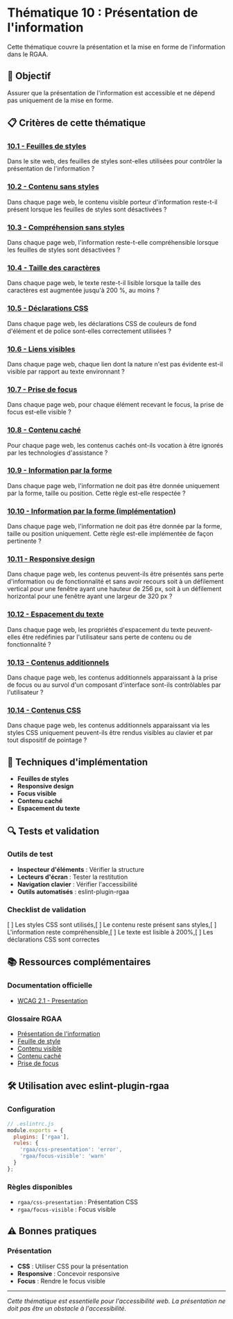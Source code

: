 # Thématique 10 : Présentation de l'information

Cette thématique couvre la présentation et la mise en forme de l'information dans le RGAA.

## 🎯 Objectif

Assurer que la présentation de l'information est accessible et ne dépend pas uniquement de la mise en forme.

## 📋 Critères de cette thématique

### [10.1 - Feuilles de styles](10.1/)
Dans le site web, des feuilles de styles sont-elles utilisées pour contrôler la présentation de l'information ?

### [10.2 - Contenu sans styles](10.2/)
Dans chaque page web, le contenu visible porteur d'information reste-t-il présent lorsque les feuilles de styles sont désactivées ?

### [10.3 - Compréhension sans styles](10.3/)
Dans chaque page web, l'information reste-t-elle compréhensible lorsque les feuilles de styles sont désactivées ?

### [10.4 - Taille des caractères](10.4/)
Dans chaque page web, le texte reste-t-il lisible lorsque la taille des caractères est augmentée jusqu'à 200 %, au moins ?

### [10.5 - Déclarations CSS](10.5/)
Dans chaque page web, les déclarations CSS de couleurs de fond d'élément et de police sont-elles correctement utilisées ?

### [10.6 - Liens visibles](10.6/)
Dans chaque page web, chaque lien dont la nature n'est pas évidente est-il visible par rapport au texte environnant ?

### [10.7 - Prise de focus](10.7/)
Dans chaque page web, pour chaque élément recevant le focus, la prise de focus est-elle visible ?

### [10.8 - Contenu caché](10.8/)
Pour chaque page web, les contenus cachés ont-ils vocation à être ignorés par les technologies d'assistance ?

### [10.9 - Information par la forme](10.9/)
Dans chaque page web, l'information ne doit pas être donnée uniquement par la forme, taille ou position. Cette règle est-elle respectée ?

### [10.10 - Information par la forme (implémentation)](10.10/)
Dans chaque page web, l'information ne doit pas être donnée par la forme, taille ou position uniquement. Cette règle est-elle implémentée de façon pertinente ?

### [10.11 - Responsive design](10.11/)
Dans chaque page web, les contenus peuvent-ils être présentés sans perte d'information ou de fonctionnalité et sans avoir recours soit à un défilement vertical pour une fenêtre ayant une hauteur de 256 px, soit à un défilement horizontal pour une fenêtre ayant une largeur de 320 px ?

### [10.12 - Espacement du texte](10.12/)
Dans chaque page web, les propriétés d'espacement du texte peuvent-elles être redéfinies par l'utilisateur sans perte de contenu ou de fonctionnalité ?

### [10.13 - Contenus additionnels](10.13/)
Dans chaque page web, les contenus additionnels apparaissant à la prise de focus ou au survol d'un composant d'interface sont-ils contrôlables par l'utilisateur ?

### [10.14 - Contenus CSS](10.14/)
Dans chaque page web, les contenus additionnels apparaissant via les styles CSS uniquement peuvent-ils être rendus visibles au clavier et par tout dispositif de pointage ?

## 🔧 Techniques d'implémentation

- **Feuilles de styles**
- **Responsive design**
- **Focus visible**
- **Contenu caché**
- **Espacement du texte**

## 🔍 Tests et validation

### Outils de test
- **Inspecteur d'éléments** : Vérifier la structure
- **Lecteurs d'écran** : Tester la restitution
- **Navigation clavier** : Vérifier l'accessibilité
- **Outils automatisés** : eslint-plugin-rgaa

### Checklist de validation
[ ] Les styles CSS sont utilisés,[ ] Le contenu reste présent sans styles,[ ] L'information reste compréhensible,[ ] Le texte est lisible à 200%,[ ] Les déclarations CSS sont correctes

## 📚 Ressources complémentaires

### Documentation officielle
- [WCAG 2.1 - Presentation](https://www.w3.org/WAI/WCAG21/quickref/#presentation)

### Glossaire RGAA
- [Présentation de l'information](/rgaa/glossaire/presentation-de-l'information)
- [Feuille de style](/rgaa/glossaire/feuille-de-style)
- [Contenu visible](/rgaa/glossaire/contenu-visible)
- [Contenu caché](/rgaa/glossaire/contenu-cache)
- [Prise de focus](/rgaa/glossaire/prise-de-focus)

## 🛠️ Utilisation avec eslint-plugin-rgaa

### Configuration
```javascript
// .eslintrc.js
module.exports = {
  plugins: ['rgaa'],
  rules: {
    'rgaa/css-presentation': 'error',
    'rgaa/focus-visible': 'warn'
  }
};
```

### Règles disponibles
- `rgaa/css-presentation` : Présentation CSS
- `rgaa/focus-visible` : Focus visible

## ⚠️ Bonnes pratiques

### Présentation
- **CSS** : Utiliser CSS pour la présentation
- **Responsive** : Concevoir responsive
- **Focus** : Rendre le focus visible

---

*Cette thématique est essentielle pour l'accessibilité web. La présentation ne doit pas être un obstacle à l'accessibilité.*